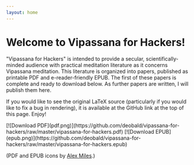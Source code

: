 ```yaml
---
layout: home
---
```


# Welcome to Vipassana for Hackers!

"Vipassana for Hackers" is intended to provide a secular, scientifically-minded audience with practical meditation literature as it concerns Vipassana meditation. This literature is organized into papers, published as printable PDF and e-reader-friendly EPUB. The first of these papers is complete and ready to download below. As further papers are written, I will publish them here.

If you would like to see the original LaTeX source (particularly if you would like to fix a bug in rendering), it is available at the GitHub link at the top of this page. Enjoy!

<section>
[![Download PDF](pdf.png)](https://github.com/deobald/vipassana-for-hackers/raw/master/vipassana-for-hackers.pdf)
[![Download EPUB](epub.png)](https://github.com/deobald/vipassana-for-hackers/raw/master/vipassana-for-hackers.epub)
</section>

(PDF and EPUB icons by [Alex Miles](https://dribbble.com/shots/1250286-PDF-ePub-vector-logos).)
